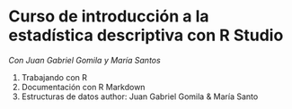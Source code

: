 # Curso de introducción a la estadística descriptiva con R Studio 
*Con Juan Gabriel Gomila y María Santos*

1. Trabajando con R
2. Documentación con R Markdown
3. Estructuras de datos
author: Juan Gabriel Gomila & María Santo
